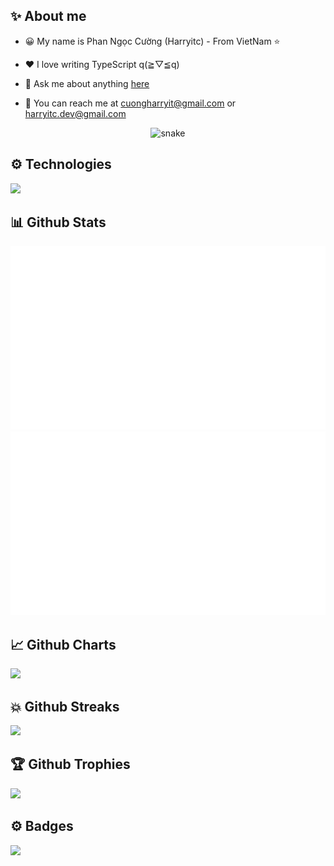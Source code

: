 ## ✨ About me

- 😀 My name is Phan Ngọc Cường (Harryitc) - From VietNam ⭐

- ❤️ I love writing TypeScript q(≧▽≦q)

- 💬 Ask me about anything [here](https://github.com/harryitc/harryitc/issues)

- 💌 You can reach me at [cuongharryit@gmail.com](mailto:cuongharryit@gmail.com) or [harryitc.dev@gmail.com](mailto:harryitc.dev@gmail.com)

<p align="center">
 <img width="1000" src="github-snake.svg" alt="snake"/>
</p>

## ⚙ Technologies
![](https://skillicons.dev/icons?i=js,ts,dart,postgres,mongodb,visualstudio,vscode,postman,github,react,flutter,nodejs,nextjs,vercel,html,css,bootstrap,jquery&perline=9)

## 📊 Github Stats
![](https://raw.githubusercontent.com/Harryitc/github-stats/master/generated/overview.svg#gh-dark-mode-only)
![](https://raw.githubusercontent.com/Harryitc/github-stats/master/generated/languages.svg#gh-dark-mode-only)

## 📈 Github Charts
![](https://github-profile-summary-cards.vercel.app/api/cards/profile-details?username=Harryitc&theme=dracula&hide_border=true&width=1000)

## 💥 Github Streaks 
![](https://github-readme-streak-stats-steel-two.vercel.app?user=harryitc&theme=dracula)

## 🏆 Github Trophies
![](https://github-profile-trophy.vercel.app/?username=harryitc&theme=dracula&no-frame=true&column=4&margin-w=15)


## ⚙️ Badges
![](https://komarev.com/ghpvc/?username=harryitc&color=green)